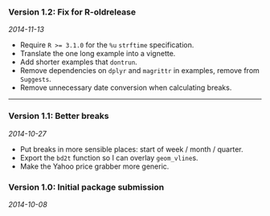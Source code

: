 
### Version 1.2: Fix for R-oldrelease

*2014-11-13*

* Require `R >= 3.1.0` for the `%u` `strftime` specification. 
* Translate the one long example into a vignette. 
* Add shorter examples that `dontrun`. 
* Remove dependencies on `dplyr` and `magrittr` in examples, remove from `Suggests`. 
* Remove unnecessary date conversion when calculating breaks. 

---

### Version 1.1: Better breaks

*2014-10-27*

* Put breaks in more sensible places: start of week / month / quarter.
* Export the `bd2t` function so I can overlay `geom_vline`s. 
* Make the Yahoo price grabber more generic.

### Version 1.0: Initial package submission

*2014-10-08*
